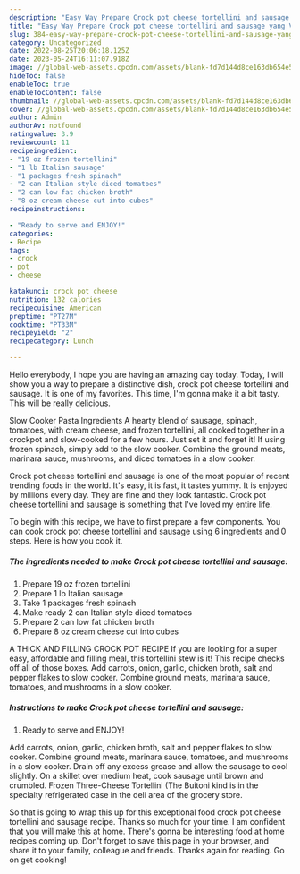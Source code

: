 ```yaml
---
description: "Easy Way Prepare Crock pot cheese tortellini and sausage yang Very Delicious"
title: "Easy Way Prepare Crock pot cheese tortellini and sausage yang Very Delicious"
slug: 384-easy-way-prepare-crock-pot-cheese-tortellini-and-sausage-yang-very-delicious
category: Uncategorized
date: 2022-08-25T20:06:18.125Z
date: 2023-05-24T16:11:07.918Z
image: //global-web-assets.cpcdn.com/assets/blank-fd7d144d8ce163db654e5a02c40b08a2775adb7897d16e4062681dc7e1b2800f.png
hideToc: false
enableToc: true
enableTocContent: false
thumbnail: //global-web-assets.cpcdn.com/assets/blank-fd7d144d8ce163db654e5a02c40b08a2775adb7897d16e4062681dc7e1b2800f.png
cover: //global-web-assets.cpcdn.com/assets/blank-fd7d144d8ce163db654e5a02c40b08a2775adb7897d16e4062681dc7e1b2800f.png
author: Admin
authorAv: notfound
ratingvalue: 3.9
reviewcount: 11
recipeingredient:
- "19 oz frozen tortellini"
- "1 lb Italian sausage"
- "1 packages fresh spinach"
- "2 can Italian style diced tomatoes"
- "2 can low fat chicken broth"
- "8 oz cream cheese cut into cubes"
recipeinstructions:

- "Ready to serve and ENJOY!"
categories:
- Recipe
tags:
- crock
- pot
- cheese

katakunci: crock pot cheese 
nutrition: 132 calories
recipecuisine: American
preptime: "PT27M"
cooktime: "PT33M"
recipeyield: "2"
recipecategory: Lunch

---
```



Hello everybody, I hope you are having an amazing day today. Today, I will show you a way to prepare a distinctive dish, crock pot cheese tortellini and sausage. It is one of my favorites. This time, I'm gonna make it a bit tasty. This will be really delicious.

Slow Cooker Pasta Ingredients A hearty blend of sausage, spinach, tomatoes, with cream cheese, and frozen tortellini, all cooked together in a crockpot and slow-cooked for a few hours. Just set it and forget it! If using frozen spinach, simply add to the slow cooker. Combine the ground meats, marinara sauce, mushrooms, and diced tomatoes in a slow cooker.

Crock pot cheese tortellini and sausage is one of the most popular of recent trending foods in the world. It's easy, it is fast, it tastes yummy. It is enjoyed by millions every day. They are fine and they look fantastic. Crock pot cheese tortellini and sausage is something that I've loved my entire life.


To begin with this recipe, we have to first prepare a few components. You can cook crock pot cheese tortellini and sausage using 6 ingredients and 0 steps. Here is how you cook it.

<!--inarticleads1-->

##### The ingredients needed to make Crock pot cheese tortellini and sausage:

1. Prepare 19 oz frozen tortellini
1. Prepare 1 lb Italian sausage
1. Take 1 packages fresh spinach
1. Make ready 2 can Italian style diced tomatoes
1. Prepare 2 can low fat chicken broth
1. Prepare 8 oz cream cheese cut into cubes


A THICK AND FILLING CROCK POT RECIPE If you are looking for a super easy, affordable and filling meal, this tortellini stew is it! This recipe checks off all of those boxes. Add carrots, onion, garlic, chicken broth, salt and pepper flakes to slow cooker. Combine ground meats, marinara sauce, tomatoes, and mushrooms in a slow cooker. 

<!--inarticleads2-->

##### Instructions to make Crock pot cheese tortellini and sausage:


1. Ready to serve and ENJOY!

Add carrots, onion, garlic, chicken broth, salt and pepper flakes to slow cooker. Combine ground meats, marinara sauce, tomatoes, and mushrooms in a slow cooker. Drain off any excess grease and allow the sausage to cool slightly. On a skillet over medium heat, cook sausage until brown and crumbled. Frozen Three-Cheese Tortellini (The Buitoni kind is in the specialty refrigerated case in the deli area of the grocery store. 

So that is going to wrap this up for this exceptional food crock pot cheese tortellini and sausage recipe. Thanks so much for your time. I am confident that you will make this at home. There's gonna be interesting food at home recipes coming up. Don't forget to save this page in your browser, and share it to your family, colleague and friends. Thanks again for reading. Go on get cooking!
